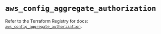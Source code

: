 # `aws_config_aggregate_authorization`

Refer to the Terraform Registry for docs: [`aws_config_aggregate_authorization`](https://registry.terraform.io/providers/hashicorp/aws/5.57.0/docs/resources/config_aggregate_authorization).

